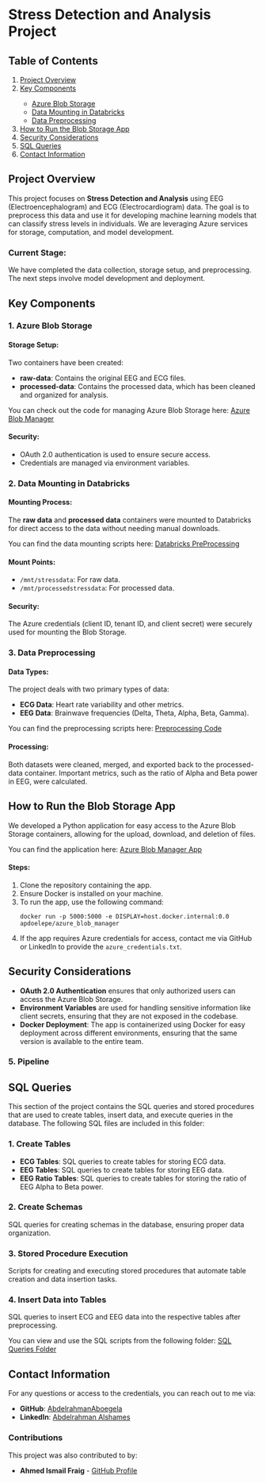 <!DOCTYPE html>
<html lang="en">
<head>
    <meta charset="UTF-8">
    <meta name="viewport" content="width=device-width, initial-scale=1.0">
    
</head>
<body>

<h1>Stress Detection and Analysis Project</h1>

<h2>Table of Contents</h2>
<ol>
    <li><a href="#project-overview">Project Overview</a></li>
    <li><a href="#key-components">Key Components</a></li>
    <ul>
        <li><a href="#1-azure-blob-storage">Azure Blob Storage</a></li>
        <li><a href="#2-data-mounting-in-databricks">Data Mounting in Databricks</a></li>
        <li><a href="#3-data-preprocessing">Data Preprocessing</a></li>
    </ul>
    <li><a href="#how-to-run-the-blob-storage-app">How to Run the Blob Storage App</a></li>
    <li><a href="#security-considerations">Security Considerations</a></li>
    <li><a href="#sql-queries">SQL Queries</a></li>
    <li><a href="#contact-information">Contact Information</a></li>
</ol>

<h2 id="project-overview">Project Overview</h2>
<p>This project focuses on <strong>Stress Detection and Analysis</strong> using EEG (Electroencephalogram) and ECG (Electrocardiogram) data. The goal is to preprocess this data and use it for developing machine learning models that can classify stress levels in individuals. We are leveraging Azure services for storage, computation, and model development.</p>

<h3>Current Stage:</h3>
<p>We have completed the data collection, storage setup, and preprocessing. The next steps involve model development and deployment.</p>

<h2 id="key-components">Key Components</h2>

<h3 id="1-azure-blob-storage">1. Azure Blob Storage</h3>

<h4>Storage Setup:</h4>
<p>Two containers have been created:</p>
<ul>
    <li><strong>raw-data</strong>: Contains the original EEG and ECG files.</li>
    <li><strong>processed-data</strong>: Contains the processed data, which has been cleaned and organized for analysis.</li>
</ul>
<p>You can check out the code for managing Azure Blob Storage here: <a href="https://github.com/AbdelrahmanAboegela/Depi-Graduation-Project/tree/main/Docker_Apps/azure_blob_manager">Azure Blob Manager</a></p>

<h4>Security:</h4>
<ul>
    <li>OAuth 2.0 authentication is used to ensure secure access.</li>
    <li>Credentials are managed via environment variables.</li>
</ul>

<h3 id="2-data-mounting-in-databricks">2. Data Mounting in Databricks</h3>

<h4>Mounting Process:</h4>
<p>The <strong>raw data</strong> and <strong>processed data</strong> containers were mounted to Databricks for direct access to the data without needing manual downloads.</p>
<p>You can find the data mounting scripts here: <a href="https://github.com/AbdelrahmanAboegela/Depi-Graduation-Project/tree/main/DataBricks_PreProcessing">Databricks PreProcessing</a></p>

<h4>Mount Points:</h4>
<ul>
    <li><code>/mnt/stressdata</code>: For raw data.</li>
    <li><code>/mnt/processedstressdata</code>: For processed data.</li>
</ul>

<h4>Security:</h4>
<p>The Azure credentials (client ID, tenant ID, and client secret) were securely used for mounting the Blob Storage.</p>

<h3 id="3-data-preprocessing">3. Data Preprocessing</h3>

<h4>Data Types:</h4>
<p>The project deals with two primary types of data:</p>
<ul>
    <li><strong>ECG Data</strong>: Heart rate variability and other metrics.</li>
    <li><strong>EEG Data</strong>: Brainwave frequencies (Delta, Theta, Alpha, Beta, Gamma).</li>
</ul>
<p>You can find the preprocessing scripts here: <a href="https://github.com/AbdelrahmanAboegela/Depi-Graduation-Project/tree/main/DataBricks_PreProcessing">Preprocessing Code</a></p>

<h4>Processing:</h4>
<p>Both datasets were cleaned, merged, and exported back to the processed-data container. Important metrics, such as the ratio of Alpha and Beta power in EEG, were calculated.</p>

<h2 id="how-to-run-the-blob-storage-app">How to Run the Blob Storage App</h2>

<p>We developed a Python application for easy access to the Azure Blob Storage containers, allowing for the upload, download, and deletion of files.</p>
<p>You can find the application here: <a href="https://github.com/AbdelrahmanAboegela/Depi-Graduation-Project/tree/main/Docker_Apps/azure_blob_manager">Azure Blob Manager App</a></p>

<h4>Steps:</h4>
<ol>
    <li>Clone the repository containing the app.</li>
    <li>Ensure Docker is installed on your machine.</li>
    <li>To run the app, use the following command:
    <pre><code>docker run -p 5000:5000 -e DISPLAY=host.docker.internal:0.0 apdoelepe/azure_blob_manager</code></pre></li>
    <li>If the app requires Azure credentials for access, contact me via GitHub or LinkedIn to provide the <code>azure_credentials.txt</code>.</li>
</ol>

<h2 id="security-considerations">Security Considerations</h2>

<ul>
    <li><strong>OAuth 2.0 Authentication</strong> ensures that only authorized users can access the Azure Blob Storage.</li>
    <li><strong>Environment Variables</strong> are used for handling sensitive information like client secrets, ensuring that they are not exposed in the codebase.</li>
    <li><strong>Docker Deployment</strong>: The app is containerized using Docker for easy deployment across different environments, ensuring that the same version is available to the entire team.</li>
</ul>

<h3 id="5.Pipeline">5. Pipeline</h3>

<h2 id="sql-queries">SQL Queries</h2>

<p>This section of the project contains the SQL queries and stored procedures that are used to create tables, insert data, and execute queries in the database. The following SQL files are included in this folder:</p>

<h3>1. Create Tables</h3>
<ul>
    <li><strong>ECG Tables</strong>: SQL queries to create tables for storing ECG data.</li>
    <li><strong>EEG Tables</strong>: SQL queries to create tables for storing EEG data.</li>
    <li><strong>EEG Ratio Tables</strong>: SQL queries to create tables for storing the ratio of EEG Alpha to Beta power.</li>
</ul>

<h3>2. Create Schemas</h3>
<p>SQL queries for creating schemas in the database, ensuring proper data organization.</p>

<h3>3. Stored Procedure Execution</h3>
<p>Scripts for creating and executing stored procedures that automate table creation and data insertion tasks.</p>

<h3>4. Insert Data into Tables</h3>
<p>SQL queries to insert ECG and EEG data into the respective tables after preprocessing.</p>

<p>You can view and use the SQL scripts from the following folder: <a href="https://github.com/AbdelrahmanAboegela/Depi-Graduation-Project/tree/main/SQL%20queries">SQL Queries Folder</a></p>

<h2 id="contact-information">Contact Information</h2>

<p>For any questions or access to the credentials, you can reach out to me via:</p>
<ul>
    <li><strong>GitHub</strong>: <a href="https://github.com/AbdelrahmanAboegela">AbdelrahmanAboegela</a></li>
    <li><strong>LinkedIn</strong>: <a href="https://www.linkedin.com/in/abdelrahman-alshames-635aa3277/">Abdelrahman Alshames</a></li>
</ul>

<h3>Contributions</h3>
<p>This project was also contributed to by:</p>
<ul>
    <li><strong>Ahmed Ismail Fraig</strong> - <a href="https://github.com/ahmedfraig">GitHub Profile</a></li>
</ul>

</body>
</html>
